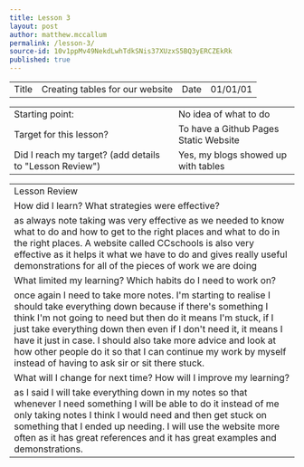 ```yaml
---
title: Lesson 3
layout: post
author: matthew.mccallum
permalink: /lesson-3/
source-id: 10v1ppMv49NekdLwhTdkSNis37XUzxS5BQ3yERCZEkRk
published: true
---
```

<table>
  <tr>
    <td>Title</td>
    <td>Creating tables for our website</td>
    <td>Date</td>
    <td>01/01/01</td>
  </tr>
</table>


<table>
  <tr>
    <td>Starting point:</td>
    <td>No idea of what to do</td>
  </tr>
  <tr>
    <td>Target for this lesson?</td>
    <td>To have a Github Pages Static Website</td>
  </tr>
  <tr>
    <td>Did I reach my target? 
(add details to "Lesson Review")</td>
    <td> Yes, my blogs showed up with tables</td>
  </tr>
</table>


<table>
  <tr>
    <td>Lesson Review</td>
  </tr>
  <tr>
    <td>How did I learn? What strategies were effective? </td>
  </tr>
  <tr>
    <td>as always note taking was very effective as we needed to know what to do and how to get to the right places and what to do in the right places. A website called CCschools is also very effective as it helps it what we have to do and gives really useful demonstrations for all of the pieces of work we are doing </td>
  </tr>
  <tr>
    <td>What limited my learning? Which habits do I need to work on? </td>
  </tr>
  <tr>
    <td>once again I need to take more notes. I'm starting to realise I should take everything down because if there's something I think I'm not going to need but then do it means I'm stuck, if I just take everything down then even if I don't need it, it means I have it just in case. I should also take more advice and look at how other people do it so that I can continue my work by myself instead of having to ask sir or sit there stuck. </td>
  </tr>
  <tr>
    <td>What will I change for next time? How will I improve my learning?</td>
  </tr>
  <tr>
    <td>as I said I will take everything down in my notes so that whenever I need something I will be able to do it instead of me only taking notes I think I would need and then get stuck on something that I ended up needing. I will use the website more often as it has great references and it has great examples and demonstrations. </td>
  </tr>
</table>


